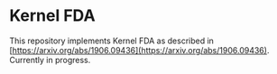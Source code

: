 # Kernel FDA
This repository implements Kernel FDA as described in [https://arxiv.org/abs/1906.09436](https://arxiv.org/abs/1906.09436).
Currently in progress.
